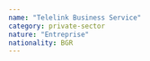 ```yaml
---
name: "Telelink Business Service"
category: private-sector
nature: "Entreprise"
nationality: BGR
---
```

    